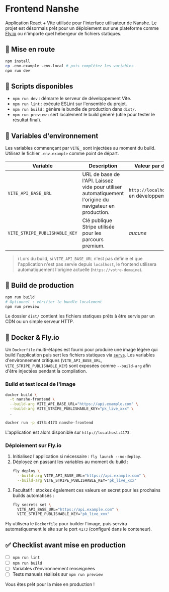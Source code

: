 # Frontend Nanshe

Application React + Vite utilisée pour l'interface utilisateur de Nanshe. Le projet est désormais prêt pour un déploiement sur une plateforme comme [Fly.io](https://fly.io) ou n'importe quel hébergeur de fichiers statiques.

## 🚀 Mise en route

```bash
npm install
cp .env.example .env.local # puis complétez les variables
npm run dev
```

## 🔧 Scripts disponibles

- `npm run dev` : démarre le serveur de développement Vite.
- `npm run lint` : exécute ESLint sur l'ensemble du projet.
- `npm run build` : génère le bundle de production dans `dist/`.
- `npm run preview` : sert localement le build généré (utile pour tester le résultat final).

## 🔐 Variables d'environnement

Les variables commençant par `VITE_` sont injectées au moment du build. Utilisez le fichier `.env.example` comme point de départ.

| Variable | Description | Valeur par défaut |
|----------|-------------|-------------------|
| `VITE_API_BASE_URL` | URL de base de l'API. Laissez vide pour utiliser automatiquement l'origine du navigateur en production. | `http://localhost:8000` en développement | 
| `VITE_STRIPE_PUBLISHABLE_KEY` | Clé publique Stripe utilisée pour les parcours premium. | _aucune_ |

> ℹ️ Lors du build, si `VITE_API_BASE_URL` n'est pas définie et que l'application n'est pas servie depuis `localhost`, le frontend utilisera automatiquement l'origine actuelle (`https://votre-domaine`).

## 🧱 Build de production

```bash
npm run build
# Optionnel : vérifier le bundle localement
npm run preview
```

Le dossier `dist/` contient les fichiers statiques prêts à être servis par un CDN ou un simple serveur HTTP.

## 🐳 Docker & Fly.io

Un `Dockerfile` multi-étapes est fourni pour produire une image légère qui build l'application puis sert les fichiers statiques via [`serve`](https://www.npmjs.com/package/serve). Les variables d'environnement critiques (`VITE_API_BASE_URL`, `VITE_STRIPE_PUBLISHABLE_KEY`) sont exposées comme `--build-arg` afin d'être injectées pendant la compilation.

### Build et test local de l'image

```bash
docker build \
  -t nanshe-frontend \
  --build-arg VITE_API_BASE_URL="https://api.example.com" \
  --build-arg VITE_STRIPE_PUBLISHABLE_KEY="pk_live_xxx" \
  .

docker run -p 4173:4173 nanshe-frontend
```

L'application est alors disponible sur `http://localhost:4173`.

### Déploiement sur Fly.io

1. Initialisez l'application si nécessaire : `fly launch --no-deploy`.
2. Déployez en passant les variables au moment du build :
   ```bash
   fly deploy \
     --build-arg VITE_API_BASE_URL="https://api.example.com" \
     --build-arg VITE_STRIPE_PUBLISHABLE_KEY="pk_live_xxx"
   ```
3. Facultatif : stockez également ces valeurs en secret pour les prochains builds automatisés :
   ```bash
   fly secrets set \
     VITE_API_BASE_URL="https://api.example.com" \
     VITE_STRIPE_PUBLISHABLE_KEY="pk_live_xxx"
   ```

Fly utilisera le `Dockerfile` pour builder l'image, puis servira automatiquement le site sur le port `4173` (configuré dans le conteneur).

## ✅ Checklist avant mise en production

- [ ] `npm run lint`
- [ ] `npm run build`
- [ ] Variables d'environnement renseignées
- [ ] Tests manuels réalisés sur `npm run preview`

Vous êtes prêt pour la mise en production !
